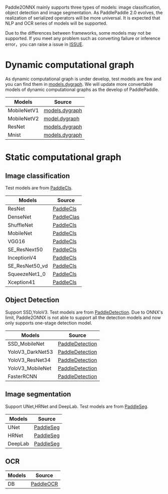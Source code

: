 Paddle2ONNX mainly supports three types of models: image classification, object detection and image segmentation.
As PaddlePaddle 2.0 evolves, the realization of serialized operators will be more universal. It is expected that NLP and OCR series of models will be supported.

Due to the differences between frameworks, some models may not be supported. If you meet any problem such as converting failure or inference error，you can raise a issue in [ISSUE](https://github.com/PaddlePaddle/paddle-onnx/issues/new).

# Dynamic computational graph

As dynamic computational graph is under develop, test models are few and you can find them in [models.dygraph](https://github.com/PaddlePaddle/models/tree/release/1.8/dygraph). We will update more convertable models of dynamic computational graphs as the develop of PaddlePaddle.

|Models | Source |  
|---|---|
| MobileNetV1| [models.dygraph](https://github.com/PaddlePaddle/models/blob/f80b766295e4c686d3d6d00858656d8239cea87f/dygraph/mobilenet/mobilenet_v1.py#L106)|
| MobileNetV2| [model.dygraph](https://github.com/PaddlePaddle/models/blob/f80b766295e4c686d3d6d00858656d8239cea87f/dygraph/mobilenet/mobilenet_v2.py#L153)|
| ResNet| [models.dygraph](https://github.com/PaddlePaddle/models/blob/release/1.8/dygraph/resnet/train.py#L170)|
| Mnist|[models.dygraph](https://github.com/PaddlePaddle/models/blob/f80b766295e4c686d3d6d00858656d8239cea87f/dygraph/mnist/train.py#L89)|

# Static computational graph
## Image classification
Test models are from [PaddleCls](https://github.com/PaddlePaddle/PaddleClas).

| Models | Source |
|-------|--------|
| ResNet | [PaddleCls](https://github.com/PaddlePaddle/PaddleClas/blob/master/ppcls/modeling/architectures/resnet.py) |
| DenseNet | [PaddleClas](https://github.com/PaddlePaddle/PaddleClas/blob/master/ppcls/modeling/architectures/densenet.py) |
| ShuffleNet | [PaddleCls](https://github.com/PaddlePaddle/PaddleClas/blob/master/ppcls/modeling/architectures/shufflenet_v2.py) |
| MobileNet| [PaddleCls](https://github.com/PaddlePaddle/PaddleClas/blob/master/ppcls/modeling/architectures/mobilenet_v3.py) |
| VGG16| [PaddleCls](https://github.com/PaddlePaddle/PaddleClas/blob/master/ppcls/modeling/architectures/vgg.py) |
| SE_ResNext50| [PaddleCls](https://github.com/PaddlePaddle/PaddleClas/blob/master/ppcls/modeling/architectures/se_resnext.py) |
| InceptionV4| [PaddleCls](https://github.com/PaddlePaddle/PaddleClas/blob/master/ppcls/modeling/architectures/inception_v4.py) |
| SE_ResNet50_vd| [PaddleCls](https://github.com/PaddlePaddle/PaddleClas/blob/master/ppcls/modeling/architectures/se_resnext_vd.py) |
| SqueezeNet1_0| [PaddleCls](https://github.com/PaddlePaddle/PaddleClas/blob/master/ppcls/modeling/architectures/squeezenet.py) |
| Xception41| [PaddleCls](https://github.com/PaddlePaddle/PaddleClas/blob/master/ppcls/modeling/architectures/xception.py) |

## Object Detection
Support SSD,YoloV3. Test models are from [PaddleDetection](https://github.com/PaddlePaddle/Paddledetection).
Due to ONNX's limit, Paddle2ONNX is not able to support all the detection models and now  only supports one-stage detection model.

| Models | Source |
|-------|--------|
|SSD_MobileNet|[PaddleDetection](https://github.com/PaddlePaddle/PaddleDetection/blob/release/0.4/docs/MODEL_ZOO.md#ssd) |
|YoloV3_DarkNet53|[PaddleDetection](https://github.com/PaddlePaddle/PaddleDetection/blob/release/0.4/docs/MODEL_ZOO.md#yolo-v3) |
|YoloV3_ResNet34|[PaddleDetection](https://github.com/PaddlePaddle/PaddleDetection/blob/release/0.4/docs/MODEL_ZOO.md#yolo-v3) |
|YoloV3_MobileNet|[PaddleDetection](https://github.com/PaddlePaddle/PaddleDetection/blob/release/0.4/docs/MODEL_ZOO.md#yolo-v3) |
|FasterRCNN|[PaddleDetection](https://github.com/PaddlePaddle/PaddleDetection/blob/release/0.4/docs/MODEL_ZOO.md#faster--mask-r-cnn) |

## Image segmentation
Support UNet,HRNet and DeepLab. Test models are from [PaddleSeg](https://github.com/PaddlePaddle/PaddleSeg).

| Models | Source |
|-------|--------|
|UNet|[PaddleSeg](https://github.com/PaddlePaddle/PaddleSeg/blob/release/v0.7.0/tutorial/finetune_unet.md) |
|HRNet|[PaddleSeg](https://github.com/PaddlePaddle/PaddleSeg/blob/release/v0.7.0/tutorial/finetune_hrnet.md) |
|DeepLab|[PaddleSeg](https://github.com/PaddlePaddle/PaddleSeg/blob/release/v0.7.0/tutorial/finetune_deeplabv3plus.md) |

## OCR

| Models | Source |
|-------|--------|
|DB|[PaddleOCR](https://github.com/PaddlePaddle/PaddleOCR/blob/develop/doc/doc_en/algorithm_overview_en.md#1-text-detection-algorithm) |
